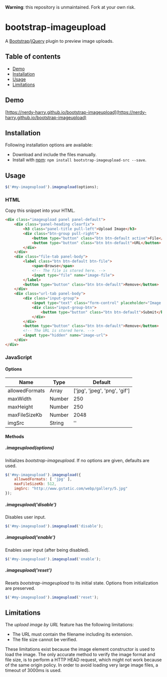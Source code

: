 **Warning**: this repository is unmaintained. Fork at your own risk.

# bootstrap-imageupload

A [Bootstrap](https://getbootstrap.com/)/[jQuery](https://jquery.com/) plugin to preview image uploads.

## Table of contents

* [Demo](#demo)
* [Installation](#installation)
* [Usage](#usage)
* [Limitations](#limitations)

## Demo

[https://nerdy-harry.github.io/bootstrap-imageupload](https://nerdy-harry.github.io/bootstrap-imageupload)

## Installation

Following installation options are available:

- Download and include the files manually.
- Install with [npm](https://www.npmjs.com): `npm install bootstrap-imageupload-src --save`.

## Usage

```JavaScript
$('#my-imageupload').imageupload(options);
```

### HTML

Copy this snippet into your HTML.

```HTML
<div class="imageupload panel panel-default">
    <div class="panel-heading clearfix">
        <h3 class="panel-title pull-left">Upload Image</h3>
        <div class="btn-group pull-right">
            <button type="button" class="btn btn-default active">File</button>
            <button type="button" class="btn btn-default">URL</button>
        </div>
    </div>
    <div class="file-tab panel-body">
        <label class="btn btn-default btn-file">
            <span>Browse</span>
            <!-- The file is stored here. -->
            <input type="file" name="image-file">
        </label>
        <button type="button" class="btn btn-default">Remove</button>
    </div>
    <div class="url-tab panel-body">
        <div class="input-group">
            <input type="text" class="form-control" placeholder="Image URL">
            <div class="input-group-btn">
                <button type="button" class="btn btn-default">Submit</button>
            </div>
        </div>
        <button type="button" class="btn btn-default">Remove</button>
        <!-- The URL is stored here. -->
        <input type="hidden" name="image-url">
    </div>
</div>
```

### JavaScript

#### Options

| Name           | Type   | Default                       |
| ---------------|--------| ------------------------------|
| allowedFormats | Array  | ['jpg', 'jpeg', 'png', 'gif'] |
| maxWidth       | Number | 250                           |
| maxHeight      | Number | 250                           |
| maxFileSizeKb  | Number | 2048                          |
| imgSrc         | String | ''                            |

#### Methods

##### .imageupload(options)

Initializes *bootstrap-imageupload*.
If no options are given, defaults are used.

```JavaScript
$('#my-imageupload').imageupload({
    allowedFormats: [ 'jpg' ],
    maxFileSizeKb: 512,
    imgSrc: "http://www.gstatic.com/webp/gallery/5.jpg"
});
```

##### .imageupload('disable')

Disables user input.

```JavaScript
$('#my-imageupload').imageupload('disable');
```

##### .imageupload('enable')

Enables user input (after being disabled).

```JavaScript
$('#my-imageupload').imageupload('enable');
```

##### .imageupload('reset')

Resets *bootstrap-imageupload* to its initial state.
Options from initialization are preserved.

```JavaScript
$('#my-imageupload').imageupload('reset');
```

## Limitations

The *upload image by URL* feature has the following limitations:

- The URL must contain the filename including its extension.
- The file size cannot be verified.

These limitations exist because the image element constructor is used to load the image.
The only accurate method to verify the image format and file size, is to perform a HTTP HEAD request, which might not work because of the same origin policy.
In order to avoid loading very large image files, a timeout of 3000ms is used.
